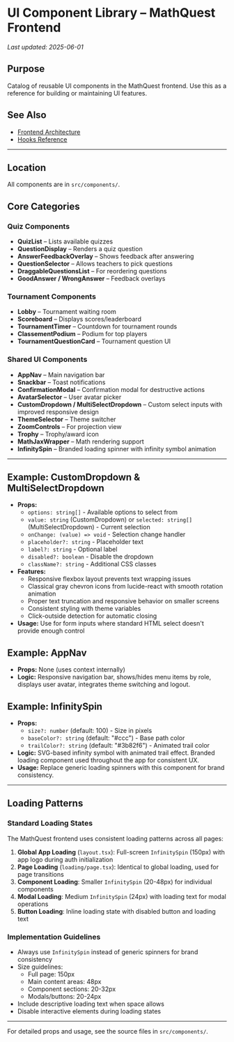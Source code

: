 <!-- filepath: /home/aflesch/mathquest/app/docs/frontend/components.md -->
# UI Component Library – MathQuest Frontend

_Last updated: 2025-06-01_

## Purpose
Catalog of reusable UI components in the MathQuest frontend. Use this as a reference for building or maintaining UI features.

## See Also
- [Frontend Architecture](./frontend-architecture.md)
- [Hooks Reference](./hooks.md)

---

## Location
All components are in `src/components/`.

## Core Categories

### Quiz Components
- **QuizList** – Lists available quizzes
- **QuestionDisplay** – Renders a quiz question
- **AnswerFeedbackOverlay** – Shows feedback after answering
- **QuestionSelector** – Allows teachers to pick questions
- **DraggableQuestionsList** – For reordering questions
- **GoodAnswer / WrongAnswer** – Feedback overlays

### Tournament Components
- **Lobby** – Tournament waiting room
- **Scoreboard** – Displays scores/leaderboard
- **TournamentTimer** – Countdown for tournament rounds
- **ClassementPodium** – Podium for top players
- **TournamentQuestionCard** – Tournament question UI

### Shared UI Components
- **AppNav** – Main navigation bar
- **Snackbar** – Toast notifications
- **ConfirmationModal** – Confirmation modal for destructive actions
- **AvatarSelector** – User avatar picker
- **CustomDropdown / MultiSelectDropdown** – Custom select inputs with improved responsive design
- **ThemeSelector** – Theme switcher
- **ZoomControls** – For projection view
- **Trophy** – Trophy/award icon
- **MathJaxWrapper** – Math rendering support
- **InfinitySpin** – Branded loading spinner with infinity symbol animation

---

## Example: CustomDropdown & MultiSelectDropdown
- **Props:** 
  - `options: string[]` - Available options to select from
  - `value: string` (CustomDropdown) or `selected: string[]` (MultiSelectDropdown) - Current selection
  - `onChange: (value) => void` - Selection change handler
  - `placeholder?: string` - Placeholder text
  - `label?: string` - Optional label
  - `disabled?: boolean` - Disable the dropdown
  - `className?: string` - Additional CSS classes
- **Features:**
  - Responsive flexbox layout prevents text wrapping issues
  - Classical gray chevron icons from lucide-react with smooth rotation animation
  - Proper text truncation and responsive behavior on smaller screens  
  - Consistent styling with theme variables
  - Click-outside detection for automatic closing
- **Usage:** Use for form inputs where standard HTML select doesn't provide enough control

## Example: AppNav
- **Props:** None (uses context internally)
- **Logic:** Responsive navigation bar, shows/hides menu items by role, displays user avatar, integrates theme switching and logout.

## Example: InfinitySpin
- **Props:** 
  - `size?: number` (default: 100) - Size in pixels
  - `baseColor?: string` (default: "#ccc") - Base path color
  - `trailColor?: string` (default: "#3b82f6") - Animated trail color
- **Logic:** SVG-based infinity symbol with animated trail effect. Branded loading component used throughout the app for consistent UX.
- **Usage:** Replace generic loading spinners with this component for brand consistency.

---

## Loading Patterns

### Standard Loading States
The MathQuest frontend uses consistent loading patterns across all pages:

1. **Global App Loading** (`layout.tsx`): Full-screen `InfinitySpin` (150px) with app logo during auth initialization
2. **Page Loading** (`loading/page.tsx`): Identical to global loading, used for page transitions
3. **Component Loading**: Smaller `InfinitySpin` (20-48px) for individual components
4. **Modal Loading**: Medium `InfinitySpin` (24px) with loading text for modal operations
5. **Button Loading**: Inline loading state with disabled button and loading text

### Implementation Guidelines
- Always use `InfinitySpin` instead of generic spinners for brand consistency
- Size guidelines:
  - Full page: 150px
  - Main content areas: 48px
  - Component sections: 20-32px
  - Modals/buttons: 20-24px
- Include descriptive loading text when space allows
- Disable interactive elements during loading states

---

For detailed props and usage, see the source files in `src/components/`.
